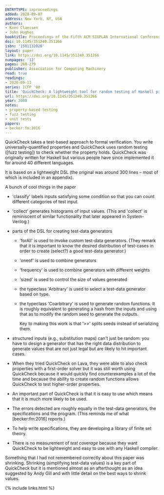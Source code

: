 ```yaml
---
ENTRYTYPE: inproceedings
added: 2020-09-07
address: New York, NY, USA
authors:
- Koen Claessen
- John Hughes
booktitle: Proceedings of the Fifth ACM SIGPLAN International Conference on Functional Programming
doi: 10.1145/351240.351266
isbn: '1581132026'
layout: paper
link: https://doi.org/10.1145/351240.351266
numpages: '12'
pages: 268-279
publisher: Association for Computing Machinery
read: true
readings:
- 2020-09-13
series: ICFP '00
title: 'QuickCheck: A lightweight tool for random testing of Haskell programs'
url: https://doi.org/10.1145/351240.351266
year: 2000
notes:
- property-based testing
- fuzz testing
- unit tests
papers:
- becker:fm:2016
---
```


QuickCheck takes a test-based approach to formal verification.
You write universally-quantified properties and QuickCheck uses
random testing ([fuzz testing]) to check whether the property holds.
QuickCheck was originally written for Haskell but various people have
since implemented it for around 40 different languages.

It is based on a lightweight DSL (the original was around 300 lines – most of
which is included in an appendix).

A bunch of cool things in the paper

- 'classify' labels inputs satisfying some condition so that
  you can count different categories of test input.

- 'collect' generates histograms of input values.
  (This and 'collect' is reminiscent of similar functionality that
  later appeared in System-Verilog.)

- parts of the DSL for creating test-data generators

  - 'forAll' is used to invoke custom test-data generators.
    (They remark that it is important to know the desired
    distribution of test-cases in order to create (select?) a
    good test-data generator.)

  - 'oneof' is used to combine generators

  - 'frequency' is used to combine generators with different weights

  - 'sized' is used to control the size of values generated

  - the typeclass 'Arbitrary' is used to select a test-data generator
    based on type.

  - the typeclass 'Coarbitrary' is used to generate random functions.
    It is roughly equivalent to generating a hash from the inputs and
    using that as to modify the random seed to generate the outputs.

    Key to making this work is that '>>' splits seeds instead of serializing
    them.

- structured inputs (e.g., substitution maps) can't just be random: you have
  to design a generator that has the right data distribution to generate
  values that are not just legal but are likely to hit important cases.

- When they tried QuickCheck on Lava, they were able to also check properties
  with a first-order solver but it was still worth using QuickCheck because
  it would quickly find counterexamples a lot of the time and because
  the ability to create random functions allows QuickCheck to test
  higher-order properties.

- An important part of QuickCheck is that it is easy to use which means
  that it is much more likely to be used.

- The errors detected are roughly equally in the test-data generators, the
  specifications and the program.
  (This reminds me of what [becker:fm:2016] reports.)

- To help write specifications, they are developing a library of finite set
  theory.

- There is no measurement of *test coverage* because they want QuickCheck
  to be lightweight and easy to use with any Haskell compiler.

Something that I had not remembered correctly about this paper was shrinking.
Shrinking (simplifying test-data values) is a key part of QuickCheck
but it is mentioned almost as an afterthought as an idea suggested by
Andy Gill and with little detail on the best ways to shrink values.

{% include links.html %}
